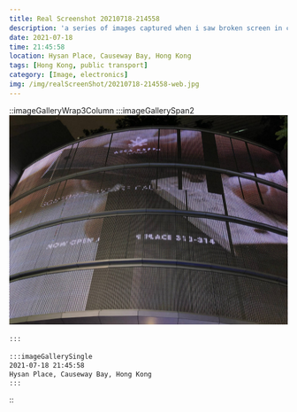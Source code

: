```yaml
---
title: Real Screenshot 20210718-214558
description: 'a series of images captured when i saw broken screen in city'
date: 2021-07-18
time: 21:45:58
location: Hysan Place, Causeway Bay, Hong Kong
tags: [Hong Kong, public transport]
category: [Image, electronics]
img: /img/realScreenShot/20210718-214558-web.jpg
---
```


::imageGalleryWrap3Column
    :::imageGallerySpan2
      ![Alttext](/img/realScreenShot/20210718-214558-web.jpg)

    :::

    :::imageGallerySingle
    2021-07-18 21:45:58  
    Hysan Place, Causeway Bay, Hong Kong 
    :::
::